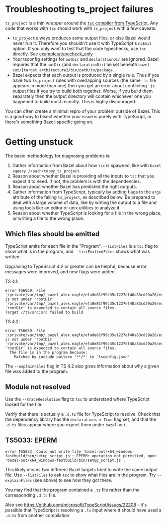# Troubleshooting ts_project failures

`ts_project` is a thin wrapper around the [`tsc` compiler from TypeScript](https://www.typescriptlang.org/docs/handbook/compiler-options.html). Any code that works with `tsc` should work with `ts_project` with a few caveats:

- `ts_project` always produces some output files, or else Bazel would never run it.
    Therefore you shouldn't use it with TypeScript's `noEmit` option.
    If you only want to test that the code typechecks, use `tsc` directly.
    See [examples/typecheck_only](/examples/typecheck_only/BUILD.bazel)
- Your tsconfig settings for `outDir` and `declarationDir` are ignored.
    Bazel requires that the `outDir` (and `declarationDir`) be set beneath
    `bazel-out/[target architecture]/bin/path/to/package`.
- Bazel expects that each output is produced by a single rule.
    Thus if you have two `ts_project` rules with overlapping sources (the same `.ts` file
    appears in more than one) then you get an error about conflicting `.js` output
    files if you try to build both together.
    Worse, if you build them separately then the output directory will contain whichever
    one you happened to build most recently. This is highly discouraged.

You can often create a minimal repro of your problem outside of Bazel.
This is a good way to bisect whether your issue is purely with TypeScript, or there's something
Bazel-specific going on.

# Getting unstuck

The basic methodology for diagnosing problems is:

1. Gather information from Bazel about how `tsc` is spawned, like with `bazel aquery //path/to:my_ts_project`.
1. Reason about whether Bazel is providing all the inputs to `tsc` that you expect it to need. If not, the problem is with the dependencies.
1. Reason about whether Bazel has predicted the right outputs.
1. Gather information from TypeScript, typically by adding flags to the `args` attribute of the failing `ts_project`, as described below. Be prepared to deal with a large volume of data, like by writing the output to a file and using tools like an editor or unix utilities to analyze it.
1. Reason about whether TypeScript is looking for a file in the wrong place, or writing a file to the wrong place.

## Which files should be emitted

TypeScript emits for each file in the "Program". `--listFiles` is a `tsc` flag to show what is in the program, and `--listEmittedFiles` shows what was written.

Upgrading to TypeScript 4.2 or greater can be helpful, because error messages were improved, and new flags were added.

TS 4.1:
```
error TS6059: File '/private/var/tmp/_bazel_alex.eagle/efa8e81f99c35c1227ef40a83cd29a26/execroot/examples_jest/ts/test/index.test.ts' is not under 'rootDir' '/private/var/tmp/_bazel_alex.eagle/efa8e81f99c35c1227ef40a83cd29a26/execroot/examples_jest/ts/src'. 'rootDir' is expected to contain all source files.
Target //ts/src:src failed to build
```

TS 4.2:
```
error TS6059: File '/private/var/tmp/_bazel_alex.eagle/efa8e81f99c35c1227ef40a83cd29a26/execroot/examples_jest/ts/test/index.test.ts' is not under 'rootDir' '/private/var/tmp/_bazel_alex.eagle/efa8e81f99c35c1227ef40a83cd29a26/execroot/examples_jest/ts/src'. 'rootDir' is expected to contain all source files.
  The file is in the program because:
    Matched by include pattern '**/*' in 'tsconfig.json'
```

The `--explainFiles` flag in TS 4.2 also gives information about why a given file was added to the program.

## Module not resolved

Use the `--traceResolution` flag to `tsc` to understand where TypeScript looked for the file.

Verify that there is actually a `.d.ts` file for TypeScript to resolve. Check that the dependency library has the `declarations = True` flag set, and that the `.d.ts` files appear where you expect them under `bazel-out`.

## TS5033: EPERM 

```
error TS5033: Could not write file 'bazel-out/x64_windows-fastbuild/bin/setup_script.js': EPERM: operation not permitted, open 'bazel-out/x64_windows-fastbuild/bin/setup_script.js'.
```
This likely means two different Bazel targets tried to write the same output file. Use `--listFiles` to ask `tsc` to show what files are in the program. Try `--explainFiles` (see above) to see how they got there.

You may find that the program contained a `.ts` file rather than the corresponding `.d.ts` file.

Also see https://github.com/microsoft/TypeScript/issues/22208 - it's possible that TypeScript is resolving a `.ts` input where it should have used a `.d.ts` from another compilation.
